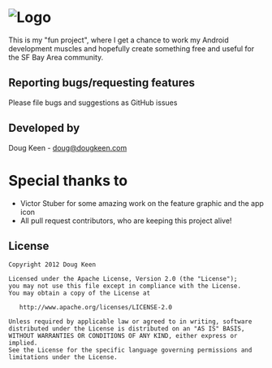 # ![Logo](https://raw.github.com/dougkeen/BartRunnerAndroid/master/featuredGraphic.png)
This is my "fun project", where I get a chance to work my Android development muscles and hopefully create something free and useful for the SF Bay Area community.

## Reporting bugs/requesting features
Please file bugs and suggestions as GitHub issues

## Developed by
Doug Keen - doug@dougkeen.com

# Special thanks to

* Victor Stuber for some amazing work on the feature graphic and the app icon
* All pull request contributors, who are keeping this project alive!


## License

    Copyright 2012 Doug Keen

    Licensed under the Apache License, Version 2.0 (the "License");
    you may not use this file except in compliance with the License.
    You may obtain a copy of the License at

       http://www.apache.org/licenses/LICENSE-2.0

    Unless required by applicable law or agreed to in writing, software
    distributed under the License is distributed on an "AS IS" BASIS,
    WITHOUT WARRANTIES OR CONDITIONS OF ANY KIND, either express or implied.
    See the License for the specific language governing permissions and
    limitations under the License.
